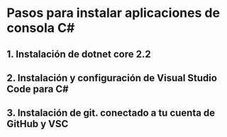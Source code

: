 # Pasos para instalar aplicaciones de consola C#

## 1. Instalación de dotnet core 2.2
 

## 2. Instalación y configuración de Visual Studio Code para C#


## 3. Instalación de git. conectado a tu cuenta de GitHub y VSC